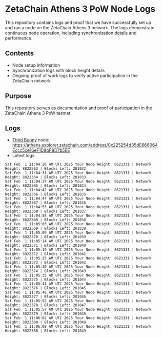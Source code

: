 # ZetaChain Athens 3 PoW Node Logs
This repository contains logs and proof that we have successfully set up and run a node on the ZetaChain Athens 3 network. The logs demonstrate continuous node operation, including synchronization details and performance.

## Contents
- Node setup information
- Synchronization logs with block height details
- Ongoing proof of work logs to verify active participation in the ZetaChain network

## Purpose
This repository serves as documentation and proof of participation in the ZetaChain Athens 3 PoW testnet.

## Logs

- [Third Bunny](https://thirdbunny.xyz/) node: https://athens.explorer.zetachain.com/address/0x225254d35dE666064Eccc5ce16eF1D8bF8D7b5EE
- Latest logs:
```
Sat Feb  1 11:04:26 AM UTC 2025 Your Node Height: 8621331 | Network Height: 8822363 | Blocks Left: 201032
Sat Feb  1 11:04:31 AM UTC 2025 Your Node Height: 8621331 | Network Height: 8822364 | Blocks Left: 201033
Sat Feb  1 11:04:37 AM UTC 2025 Your Node Height: 8621331 | Network Height: 8822365 | Blocks Left: 201034
Sat Feb  1 11:04:42 AM UTC 2025 Your Node Height: 8621331 | Network Height: 8822366 | Blocks Left: 201035
Sat Feb  1 11:04:47 AM UTC 2025 Your Node Height: 8621331 | Network Height: 8822367 | Blocks Left: 201036
Sat Feb  1 11:04:53 AM UTC 2025 Your Node Height: 8621331 | Network Height: 8822368 | Blocks Left: 201037
Sat Feb  1 11:04:58 AM UTC 2025 Your Node Height: 8621331 | Network Height: 8822369 | Blocks Left: 201038
Sat Feb  1 11:05:03 AM UTC 2025 Your Node Height: 8621331 | Network Height: 8822369 | Blocks Left: 201038
Sat Feb  1 11:05:09 AM UTC 2025 Your Node Height: 8621331 | Network Height: 8822370 | Blocks Left: 201039
Sat Feb  1 11:05:14 AM UTC 2025 Your Node Height: 8621331 | Network Height: 8822371 | Blocks Left: 201040
Sat Feb  1 11:05:19 AM UTC 2025 Your Node Height: 8621331 | Network Height: 8822372 | Blocks Left: 201041
Sat Feb  1 11:05:25 AM UTC 2025 Your Node Height: 8621331 | Network Height: 8822373 | Blocks Left: 201042
Sat Feb  1 11:05:30 AM UTC 2025 Your Node Height: 8621331 | Network Height: 8822374 | Blocks Left: 201043
Sat Feb  1 11:05:35 AM UTC 2025 Your Node Height: 8621331 | Network Height: 8822375 | Blocks Left: 201044
Sat Feb  1 11:05:41 AM UTC 2025 Your Node Height: 8621331 | Network Height: 8822376 | Blocks Left: 201045
Sat Feb  1 11:05:46 AM UTC 2025 Your Node Height: 8621331 | Network Height: 8822377 | Blocks Left: 201046
Sat Feb  1 11:05:52 AM UTC 2025 Your Node Height: 8621331 | Network Height: 8822378 | Blocks Left: 201047
Sat Feb  1 11:05:57 AM UTC 2025 Your Node Height: 8621331 | Network Height: 8822379 | Blocks Left: 201048
Sat Feb  1 11:06:02 AM UTC 2025 Your Node Height: 8621331 | Network Height: 8822380 | Blocks Left: 201049
Sat Feb  1 11:06:08 AM UTC 2025 Your Node Height: 8621331 | Network Height: 8822380 | Blocks Left: 201049
```
